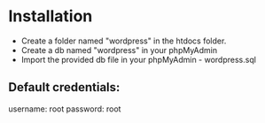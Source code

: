 # Installation

- Create a folder named "wordpress" in the htdocs folder.
- Create a db named "wordpress" in your phpMyAdmin
- Import the provided db file in your phpMyAdmin - wordpress.sql

## Default credentials:
username: root
password: root
